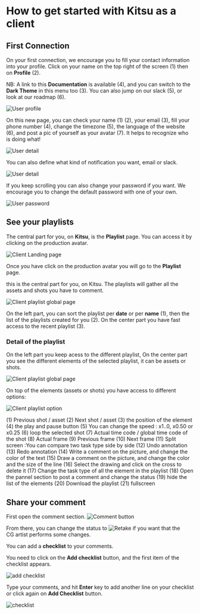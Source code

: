 # How to get started with Kitsu as a client


## First Connection

On your first connection, we encourage you to fill your contact information
into your profile.
Click on your name on the top right of the screen (1) then on **Profile** (2).

NB: A link to this **Documentation** is available (4), 
and you can switch to the **Dark Theme**  in this menu too (3). You can also jump on our slack (5), or look at our roadmap (6).
 
![User profile](../img/getting-started/user_profil.png)
 
On this new page, you can check your name (1) (2), your email (3), fill your phone
number (4), change the timezone (5), the language of the website (6), and
post a pic of yourself as your avatar (7). It helps to recognize who is
doing what! 
 
![User detail](../img/getting-started/user_profil1.png)
 
You can also define what kind of notification you want, email or slack.

![User detail](../img/getting-started/user_profil2.png)

 
If you keep scrolling you can also change your password if you want. We
encourage you to change the default password with one of your own.

![User password](../img/getting-started/user_password.png)
 
 
## See your playlists
 
The central part for you, on **Kitsu**, is the **Playlist** page. 
You can access it by clicking on the production avatar.

![Client Landing page](../img/getting-started/client_landing.png)

Once you have click on the production avatar you will go to the **Playlist** page.

this is the central part for you, on Kitsu. The playlists will gather all the assets and 
shots you have to comment.

![Client playlist global page](../img/getting-started/client_playlist_global.png)

On the left part, you can sort the playlist per **date** or per **name** (1), then the list of the playlists created for you (2). On the center part you have fast access to the recent playlist (3).

### Detail of the playlist

On the left part you keep acess to the different playlist, On the center part you see the different elements of the selected playlist, it can be assets or shots.

![Client playlist global page](../img/getting-started/client_playlist_detaill.png)

On top of the elements (assets or shots) you have access to different options:

![Client playlist option](../img/getting-started/client_playlist_option.png)

(1) Previous shot / asset
(2) Next shot / asset
(3) the position of the element
(4) the play and pause button
(5) You can change the speed : x1..0, x0.50 or x0.25
(6) loop the selected shot
(7) Actual time code / global time code of the shot
(8) Actual frame
(9) Previous frame
(10) Next frame
(11) Split screen :You can compare two task type side by side
(12) Undo annotation
(13) Redo annotation
(14) Write a comment on the picture, and change the color of the text
(15) Draw a comment on the picture, and change the color and the size of the line
(16) Select the drawing and click on the cross to delete it
(17) Change the task type of all the element in the playlist
(18) Open the pannel section to post a comment and change the status
(19) hide the list of the elements
(20) Download the playlist
(21) fullscreen


 
## Share your comment

First open the comment section. ![Comment button](../img/getting-started/comment_button.png)


From there, you can change the status to ![Retake](../img/getting-started/retake_icon.png) if you want that the CG artist
performs some changes. 

You can add a **checklist** to your comments.

You need to click on the **Add checklist** button, and the first item of the checklist appears. 

![add checklist](../img/getting-started/add_checklist.png)

Type your comments, and hit **Enter** key to add another line on your checklist or click again on **Add Checklist** button.

![checklist](../img/getting-started/checklist_detailed.png)


